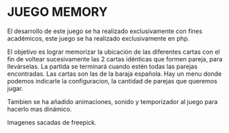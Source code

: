 # JUEGO MEMORY
El desarrollo de este juego se ha realizado exclusivamente con fines académicos, este juego se ha realizado exclusivamente en php.

El objetivo es lograr memorizar la ubicación de las diferentes cartas con el fin de voltear sucesivamente las 2 cartas idénticas que formen pareja, para llevárselas.
La partida se terminará cuando estén todas las parejas encontradas. Las cartas son las de la baraja española. Hay un menu donde podemos indicarle la configuracion, la cantidad de parejas que queremos jugar.

Tambien se ha añadido animaciones, sonido y temporizador al juego para hacerlo mas dinámico.

Imagenes sacadas de freepick.
